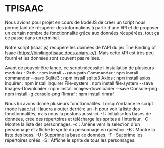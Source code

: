 # TPISAAC


Nous avions pour projet en cours de NodeJS de créer un script nous permettant de récupérer des informations à partir d'une API et de proposer un certain nombre de fonctionnalité grâce aux données récupérées, tout ça ce passe dans un terminal.

Notre script (isaac.js) récupère les données de l'API du jeu The Binding of Isaac (https://bindingofisaac.docs.apiary.io/). Mais cette API est très peu fourni et les données sont souvent pas reliées.

Avant de pouvoir être lancé, ce script nécessite l'installation de plusieurs modules :
    Path : npm install --save path
    Commander : npm install commander --save
    Sqlite3 : npm install sqlite3
    Axios : npm install axios
    Inquirer : npm install inquirer
    File-system : npm install file-system --save
    Images-Downloader :  npm install images-downloader --save
    Console-png : npm install -g console-png
    Rimraf : npm install rimraf

Nous lui avons donné plusieurs fonctionnalités. Lorsqu'on lance le script (node isaac.js) il faudra ajouter derrière un -h pour voir la liste des fonctionnalités, mais nous la postons aussi ici.
    -I : Initialise les bases de données, crée des répertoires et télécharge les sprites à l'interieur.
    -C : Montre la liste des personnages.
    -c : Amène vers la selection d'un personnage et affiche le          sprite du personnage en question.
    -B : Montre la liste des boss.
    -U : Supprime la base de données.
    -T : Supprime les répertoires créés.
    -S : Affiche le sprite de tous les personnages.
